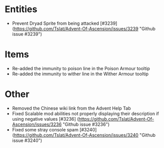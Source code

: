 # Entities
* Prevent Dryad Sprite from being attacked [#3239] (https://github.com/Tslat/Advent-Of-Ascension/issues/3239 "Github issue #3239")

# Items
* Re-added the immunity to poison line in the Poison Armour tooltip
* Re-added the immunity to wither line in the Wither Armour tooltip

# Other
* Removed the Chinese wiki link from the Advent Help Tab
* Fixed Scalable mod abilities not properly displaying their description if using negative values [#3236] (https://github.com/Tslat/Advent-Of-Ascension/issues/3236 "Github issue #3236")
* Fixed some stray console spam [#3240] (https://github.com/Tslat/Advent-Of-Ascension/issues/3240 "Github issue #3240")